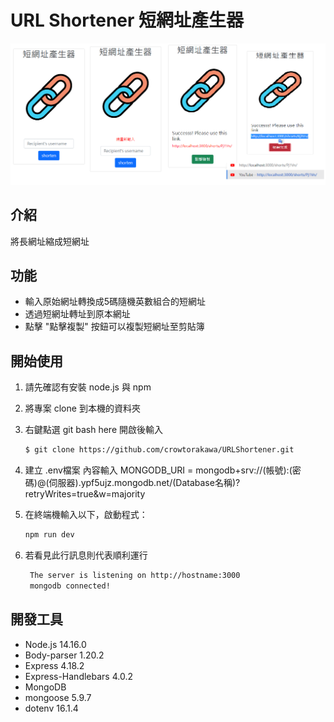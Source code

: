 # URL Shortener 短網址產生器
![image](https://github.com/crowtorakawa/URLShortener/blob/main/shorts.png)

## 介紹

將長網址縮成短網址

## 功能

- 輸入原始網址轉換成5碼隨機英數組合的短網址
- 透過短網址轉址到原本網址
- 點擊 "點擊複製" 按鈕可以複製短網址至剪貼簿

## 開始使用

1. 請先確認有安裝 node.js 與 npm
2. 將專案 clone 到本機的資料夾
3. 右鍵點選 git bash here
   開啟後輸入
   ```bash
   $ git clone https://github.com/crowtorakawa/URLShortener.git
   ```
5. 建立 .env檔案 內容輸入
   MONGODB_URI = mongodb+srv://(帳號):(密碼)@(伺服器).ypf5ujz.mongodb.net/(Database名稱)?retryWrites=true&w=majority
   
6. 在終端機輸入以下，啟動程式：

   ```bash
   npm run dev
   ```
      
7. 若看見此行訊息則代表順利運行

   ```bash
    The server is listening on http://hostname:3000
    mongodb connected!
   ```

## 開發工具

- Node.js 14.16.0
- Body-parser 1.20.2
- Express 4.18.2
- Express-Handlebars 4.0.2
- MongoDB
- mongoose 5.9.7
- dotenv 16.1.4
